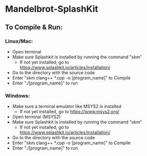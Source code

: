 # Mandelbrot-SplashKit

## To Compile & Run:
### Linux/Mac: 
- Open terminal 
- Make sure Splashkit is installed by running the command "skm" 
    - If not yet installed, go to https://www.splashkit.io/articles/installation/
- Go to the directory with the source code 
- Enter "skm clang++ *.cpp  -o [program_name]" to Compile
- Enter "./[program_name]" to run

### Windows: 
- Make sure a terminal emulator like MSYS2 is installed 
    - If not yet installed, go to https://www.msys2.org/
- Open terminal (MSYS2)
- Make sure Splashkit is installed by running the command "skm"
    - If not yet installed, go to https://www.splashkit.io/articles/installation/
- Go to the directory with the source code 
- Enter "skm clang++ *.cpp  -o [program_name]" to Compile
- Enter "./[program_name]" to run
